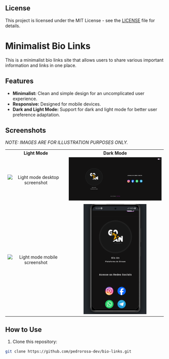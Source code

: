 ## License

This project is licensed under the MIT License - see the [LICENSE](LICENSE) file for details.

# Minimalist Bio Links

This is a minimalist bio links site that allows users to share various important information and links in one place.

## Features

- **Minimalist:** Clean and simple design for an uncomplicated user experience.
- **Responsive:** Designed for mobile devices.
- **Dark and Light Mode:** Support for dark and light mode for better user preference adaptation.

## Screenshots

_NOTE: IMAGES ARE FOR ILLUSTRATION PURPOSES ONLY._

<table>
  <tr>
    <td align="center"><b>Light Mode</b></td>
    <td align="center"><b>Dark Mode</b></td>
  </tr>
  <tr>
    <td align="center"><img src="./assets/images/desktop-light-projeto50.png" alt="Light mode desktop screenshot" width="400"></td>
    <td align="center"><img src="./assets/images/desktop-dark-projeto50.png" alt="Dark mode desktop screenshot" width="400"></td>
  </tr>
  <tr>
    <td align="center"><img src="./assets/images/mobile-light-projeto50.png" alt="Light mode mobile screenshot" width="200"></td>
    <td align="center"><img src="./assets/images/mobile-dark-projeto50.png" alt="Dark mode mobile screenshot" width="200"></td>
  </tr>
</table>

## How to Use

1. Clone this repository:

```bash
git clone https://github.com/pedrorosa-dev/bio-links.git
